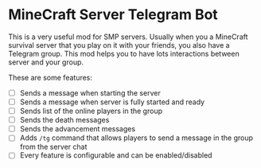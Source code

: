 # MineCraft Server Telegram Bot
This is a very useful mod for SMP servers.
Usually when you a MineCraft survival server that you play on it with your friends, you also have a Telegram group.
This mod helps you to have lots interactions between server and your group.

These are some features:

- [ ] Sends a message when starting the server
- [ ] Sends a message when server is fully started and ready
- [ ] Sends list of the online players in the group
- [ ] Sends the death messages
- [ ] Sends the advancement messages
- [ ] Adds `/tg` command that allows players to send a message in the group from the server chat
- [ ] Every feature is configurable and can be enabled/disabled
